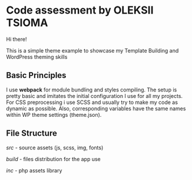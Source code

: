 # Code assessment by OLEKSII TSIOMA 

Hi there!

This is a simple theme example to showcase my Template Building and WordPress theming skills


## Basic Principles

I use __webpack__ for module bundling and styles compiling. The setup is pretty basic and imitates the initial configuration I use for all my projects.
For CSS preprocessing i use SCSS and usually try to make my code as dynamic as possible. Also, corresponding variables have the same names within WP theme settings (theme.json).



## File Structure 

*src* - source assets (js, scss, img, fonts)

*build* - files distribution for the app use

*inc* - php assets library

